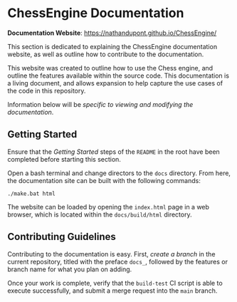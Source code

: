 # ChessEngine Documentation

**Documentation Website**: https://nathandupont.github.io/ChessEngine/

This section is dedicated to explaining the ChessEngine documentation website, as well as outline how to contribute to the documentation. 

This website was created to outline how to use the Chess engine, and outline the features available within the source code. This documentation is a living document, and allows expansion to help capture the use cases of the code in this repository.

Information below will be *specific to viewing and modifying the documentation*.

## Getting Started

Ensure that the *Getting Started* steps of the `README` in the root have been completed before starting this section.

Open a bash terminal and change directors to the `docs` directory. From here, the documentation site can be built with the following commands:

```
./make.bat html
```

The website can be loaded by opening the `index.html` page in a web browser, which is located within the `docs/build/html` directory.

## Contributing Guidelines

Contributing to the documentation is easy. First, *create a branch* in the current repository, titled with the preface `docs_`, followed by the features or branch name for what you plan on adding.

Once your work is complete, verify that the `build-test` CI script is able to execute successfully, and submit a merge request into the `main` branch.